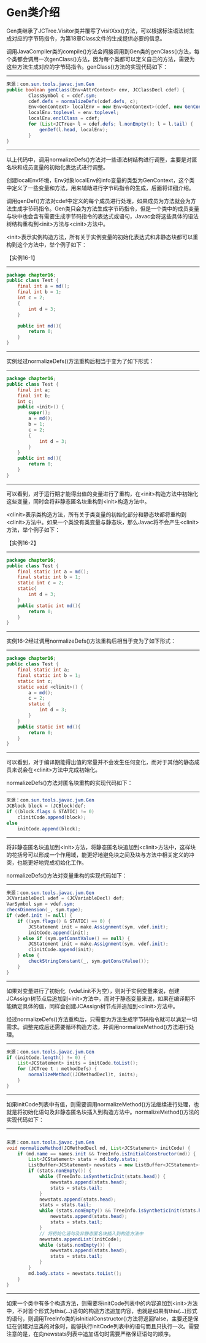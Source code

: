 # Gen类介绍

Gen类继承了JCTree.Visitor类并覆写了visitXxx\(\)方法，可以根据标注语法树生成对应的字节码指令，为第18章Class文件的生成提供必要的信息。 

调用JavaCompiler类的compile\(\)方法会间接调用到Gen类的genClass\(\)方法，每个类都会调用一次genClass\(\)方法，因为每个类都可以定义自己的方法，需要为这些方法生成对应的字节码指令。genClass\(\)方法的实现代码如下： 

---

```java
来源：com.sun.tools.javac.jvm.Gen
public boolean genClass(Env<AttrContext> env, JCClassDecl cdef) {
        ClassSymbol c = cdef.sym;
        cdef.defs = normalizeDefs(cdef.defs, c);
        Env<GenContext> localEnv = new Env<GenContext>(cdef, new GenContext());
        localEnv.toplevel = env.toplevel;
        localEnv.enclClass = cdef;
        for (List<JCTree> l = cdef.defs; l.nonEmpty(); l = l.tail) {
            genDef(l.head, localEnv);
        }
}
```

---

以上代码中，调用normalizeDefs\(\)方法对一些语法树结构进行调整，主要是对匿名块和成员变量的初始化表达式进行调整。 

创建localEnv环境，Env对象localEnv的info变量的类型为GenContext，这个类中定义了一些变量和方法，用来辅助进行字节码指令的生成，后面将详细介绍。 

调用genDef\(\)方法对cdef中定义的每个成员进行处理，如果成员为方法就会为方法生成字节码指令。Gen类只会为方法生成字节码指令，但是一个类中的成员变量与块中也会含有需要生成字节码指令的表达式或语句，Javac会将这些具体的语法树结构重构到\<init\>方法与\<cinit\>方法中。 

\<init\>表示实例构造方法，所有关于实例变量的初始化表达式和非静态块都可以重构到这个方法中，举个例子如下： 

【实例16\-1】

---

```java
package chapter16;
public class Test {
    final int a = md();
    final int b = 1; 
    int c = 2;
    {
        int d = 3;
    }

    public int md(){
        return 0;
    }
}
```

---

实例经过normalizeDefs\(\)方法重构后相当于变为了如下形式： 

---

```java
package chapter16;
public class Test {
    final int a;
    final int b; 
    int c;
    public <init>() {
        super();
        a = md();
        b = 1;
        c = 2;
        {
            int d = 3;
        }
    }
    public int md(){
        return 0;
    }
}
```

---

可以看到，对于运行期才能得出值的变量进行了重构，在\<init\>构造方法中初始化这些变量，同时会将非静态匿名块重构到\<init\>构造方法中。 

\<clinit\>表示类构造方法，所有关于类变量的初始化部分和静态块都将重构到\<clinit\>方法中。如果一个类没有类变量与静态块，那么Javac将不会产生\<clinit\>方法，举个例子如下： 

【实例16\-2】

---

```java
package chapter16;
public class Test {
    final static int a = md();
    final static int b = 1; 
    static int c = 2;
    static{
        int d = 3;
    }
    public static int md(){
        return 0;
    }
}
```

---

实例16\-2经过调用normalizeDefs\(\)方法重构后相当于变为了如下形式： 

---

```java
package chapter16;
public class Test {
    final static int a;
    final static int b = 1; 
    static int c;
    static void <clinit>() {
        a = md();
        c = 2;
        static {
            int d = 3;
        }
    }
    public static int md(){
        return 0;
    }
}
```

---

可以看到，对于编译期能得出值的常量并不会发生任何变化，而对于其他的静态成员来说会在\<clinit\>方法中完成初始化。 

normalizeDefs\(\)方法对匿名块重构的实现代码如下： 

---

```java
来源：com.sun.tools.javac.jvm.Gen
JCBlock block = (JCBlock)def;
if ((block.flags & STATIC) != 0)
    clinitCode.append(block);
else
    initCode.append(block);
```

---

将非静态匿名块追加到\<init\>方法，将静态匿名块追加到\<clinit\>方法中，这样块的花括号可以形成一个作用域，能更好地避免块之间及块与方法中相关定义的冲突，也能更好地完成初始化工作。 

normalizeDefs\(\)方法对变量重构的实现代码如下： 

---

```java
来源：com.sun.tools.javac.jvm.Gen
JCVariableDecl vdef = (JCVariableDecl) def;
VarSymbol sym = vdef.sym;
checkDimension(_, sym.type);
if (vdef.init != null) {
    if ((sym.flags() & STATIC) == 0) {
        JCStatement init = make.Assignment(sym, vdef.init);
        initCode.append(init);
    } else if (sym.getConstValue() == null) {
        JCStatement init = make.Assignment(sym, vdef.init);
        clinitCode.append(init);
    } else {
        checkStringConstant(_, sym.getConstValue());
    }
}
```

---

如果对变量进行了初始化（vdef.init不为空），则对于实例变量来说，创建JCAssign树节点后追加到\<init\>方法中，而对于静态变量来说，如果在编译期不能确定具体的值，同样会创建JCAssign树节点并追加到\<clinit\>方法中。 

经过normalizeDefs\(\)方法重构后，只需要为方法生成字节码指令就可以满足一切需求。调整完成后还需要循环构造方法，并调用normalizeMethod\(\)方法进行处理。 

---

```java
来源：com.sun.tools.javac.jvm.Gen
if (initCode.length() != 0) {
    List<JCStatement> inits = initCode.toList();
    for (JCTree t : methodDefs) {
        normalizeMethod((JCMethodDecl)t, inits);
    }
}
```

---

如果initCode列表中有值，则需要调用normalizeMethod\(\)方法继续进行处理，也就是将初始化语句及非静态匿名块插入到构造方法中。normalizeMethod\(\)方法的实现代码如下： 

---

```java

来源：com.sun.tools.javac.jvm.Gen
void normalizeMethod(JCMethodDecl md, List<JCStatement> initCode) {
    if (md.name == names.init && TreeInfo.isInitialConstructor(md)) {
        List<JCStatement> stats = md.body.stats;
        ListBuffer<JCStatement> newstats = new ListBuffer<JCStatement>();
        if (stats.nonEmpty()) {
            while (TreeInfo.isSyntheticInit(stats.head)) {
                newstats.append(stats.head);
                stats = stats.tail;
            }
            newstats.append(stats.head);
            stats = stats.tail;
            while (stats.nonEmpty() && TreeInfo.isSyntheticInit(stats.head)) {
                newstats.append(stats.head);
                stats = stats.tail;
            }
            // 将初始化语句及非静态匿名块插入到构造方法中
            newstats.appendList(initCode);
            while (stats.nonEmpty()) {
                newstats.append(stats.head);
                stats = stats.tail;
            }
        }
        md.body.stats = newstats.toList();
    }
}
```

---

如果一个类中有多个构造方法，则需要将initCode列表中的内容追加到\<init\>方法中，不对首个形式为this\(...\)语句的构造方法追加内容，也就是如果有this\(...\)形式的语句，则调用TreeInfo类的isInitialConstructor\(\)方法将返回false，主要还是保证在创建对应类的对象时，能够执行initCode列表中的语句而且只执行一次。需要注意的是，在向newstats列表中追加语句时需要严格保证语句的顺序。 
